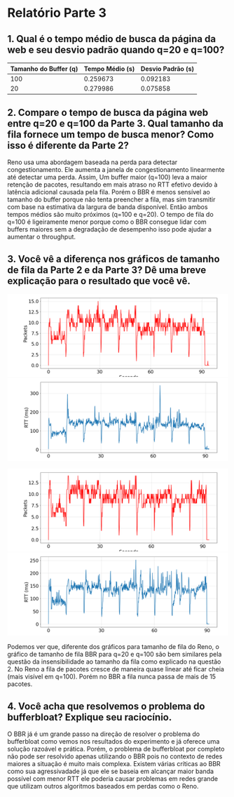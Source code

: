 # Relatório Parte 3

## 1. Qual é o tempo médio de busca da página da web e seu desvio padrão quando q=20 e q=100?

| Tamanho do Buffer (q) | Tempo Médio (s) | Desvio Padrão (s) |
|-----------------------|-----------------|--------------------|
| 100                   | 0.259673        | 0.092183          |
| 20                    | 0.279986        | 0.075858          |

## 2. Compare o tempo de busca da página web entre q=20 e q=100 da Parte 3. Qual tamanho da fila fornece um tempo de busca menor? Como isso é diferente da Parte 2?
Reno usa uma abordagem baseada na perda para detectar congestionamento. Ele aumenta a janela de congestionamento linearmente até detectar uma perda. Assim, Um buffer maior (q=100) leva a maior retenção de pacotes, resultando em mais atraso no RTT efetivo devido à latência adicional causada pela fila. 
Porém o BBR é menos sensível ao tamanho do buffer porque não tenta preencher a fila, mas sim transmitir com base na estimativa da largura de banda disponível. Então ambos tempos médios são muito próximos (q=100 e q=20). O tempo de fila do q=100 é ligeiramente menor porque como o BBR consegue lidar com buffers maiores sem a degradação de desempenho isso pode ajudar a aumentar o throughput.

## 3. Você vê a diferença nos gráficos de tamanho de fila da Parte 2 e da Parte 3? Dê uma breve explicação para o resultado que você vê.

![](bbr-buffer-q20.png)
![](bbr-rtt-q20.png)

![](bbr-buffer-q100.png)
![](bbr-rtt-q100.png)

Podemos ver que, diferente dos gráficos para tamanho de fila do Reno, o gráfico de tamanho de fila BBR para q=20 e q=100 são bem similares pela questão da insensibilidade ao tamanho da fila como explicado na questão 2. No Reno a fila de pacotes cresce de maneira quase linear até ficar cheia (mais visível em q=100). Porém no BBR a fila nunca passa de mais de 15 pacotes.

## 4. Você acha que resolvemos o problema do bufferbloat? Explique seu raciocínio.

O BBR já é um grande passo na direção de resolver o problema do bufferbloat como vemos nos resultados do experimento e já oferece uma solução razoável e prática. Porém, o problema de bufferbloat por completo não pode ser resolvido apenas utilizando o BBR pois no contexto de redes maiores a situação é muito mais complexa. Existem várias críticas ao BBR como sua agressivadade já que ele se baseia em alcançar maior banda possível com menor RTT ele poderia causar problemas em redes grande que utilizam outros algoritmos baseados em perdas como o Reno.
